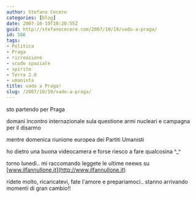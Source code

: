 ```yaml
---
author: Stefano Cecere
categories: [blog]
date: 2007-10-19T10:20:55Z
guid: http://stefanocecere.com/2007/10/19/vado-a-praga/
id: 586
tags:
- Politica
- Praga
- ricreazione
- scudo spaziale
- spirito
- Terra 2.0
- umanista
title: vado a Praga!
slug: /2007/10/19/vado-a-praga/
---
```


sto partendo per Praga

domani incontro internazionale sula questione armi nucleari e campagna per il disarmo

mentre domenica riunione europea dei Partiti Umanisti

ho dietro una buona videocamera e forse riesco a fare qualcosina ^_^

torno lunedì.. mi raccomando leggete le ultime neews su [www.ilfannullone.it](http://www.ilfannullone.it)

ridete molto, ricaricatevi, fate l'amore e prepariamoci.. stanno arrivando momenti di gran cambio!!